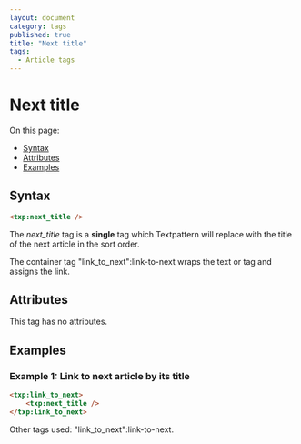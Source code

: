 ```yaml
---
layout: document
category: tags
published: true
title: "Next title"
tags:
  - Article tags
---
```


# Next title

On this page:

* [Syntax](#user-content-syntax)
* [Attributes](#user-content-attributes)
* [Examples](#user-content-examples)

## Syntax

```html
<txp:next_title />
```

The *next_title* tag is a __single__ tag which Textpattern will replace with the title of the next article in the sort order.

The container tag "link_to_next":link-to-next wraps the text or tag and assigns the link.

## Attributes

This tag has no attributes.

## Examples

### Example 1: Link to next article by its title

```html
<txp:link_to_next>
    <txp:next_title />
</txp:link_to_next>
```

Other tags used: "link_to_next":link-to-next.
